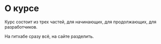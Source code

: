 # О курсе
Курс состоит из трех частей, для начинающих, для продолжающих, для разработчиков.

На гитхабе сразу всё, на сайте разделить.